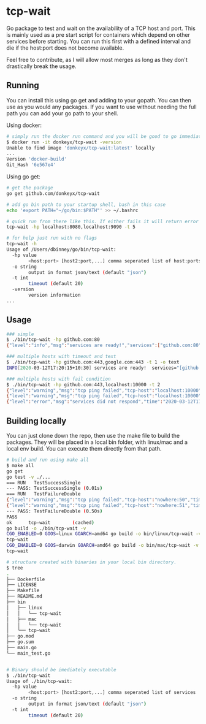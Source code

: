 # tcp-wait

Go package to test and wait on the availability of a TCP host and port. This is mainly used as a pre
start script for containers which depend on other services before starting. You can run this first
with a defined interval and die if the host:port does not become available.

Feel free to contribute, as I will allow most merges as long as they don't drastically break the usage.

## Running

You can install this using go get and adding to your gopath. You can then use as you would any packages.
If you want to use without needing the full path you can add your go path to your shell.

Using docker:

```bash
# simply run the docker run command and you will be good to go immediately
$ docker run -it donkeyx/tcp-wait -version
Unable to find image 'donkeyx/tcp-wait:latest' locally
...
Version 'docker-build'
Git_Hash '6e567e4'
```

Using go get:

```bash
# get the package
go get github.com/donkeyx/tcp-wait

# add go bin path to your startup shell, bash in this case
echo 'export PATH="~/go/bin:$PATH"' >> ~/.bashrc

# quick run from there like this. If either fails it will return error code and messages to match
tcp-wait -hp localhost:8080,localhost:9090 -t 5

# for help just run with no flags
tcp-wait -h
Usage of /Users/dbinney/go/bin/tcp-wait:
  -hp value
    	<host:port> [host2:port,...] comma seperated list of host:ports
  -o string
    	output in format json/text (default "json")
  -t int
    	timeout (default 20)
  -version
    	version information
...
```

## Usage

```bash
### simple
$ ./bin/tcp-wait -hp github.com:80
{"level":"info","msg":"services are ready!","services":["github.com:80"],"time":"2020-03-12T17:18:30+10:30"}

### multiple hosts with timeout and text
$ ./bin/tcp-wait -hp github.com:443,google.com:443 -t 1 -o text
INFO[2020-03-12T17:20:15+10:30] services are ready!  services="[github.com:443 google.com:443]"

### multiple hosts with fail condition
$ ./bin/tcp-wait -hp github.com:443,localhost:10000 -t 2
{"level":"warning","msg":"tcp ping failed","tcp-host":"localhost:10000","time":"2020-03-12T17:26:16+10:30"}
{"level":"warning","msg":"tcp ping failed","tcp-host":"localhost:10000","time":"2020-03-12T17:26:17+10:30"}
{"level":"error","msg":"services did not respond","time":"2020-03-12T17:26:18+10:30"}
```

## Building locally

You can just clone down the repo, then use the make file to build the packages. They will be placed
in a local bin folder, with linux/mac and a local env build. You can execute them directly from that
path.

```bash
# build and run using make all
$ make all
go get
go test -v ./...
=== RUN   TestSuccessSingle
--- PASS: TestSuccessSingle (0.01s)
=== RUN   TestFailureDouble
{"level":"warning","msg":"tcp ping failed","tcp-host":"nowhere:50","time":"2020-03-13T11:38:45+10:30"}
{"level":"warning","msg":"tcp ping failed","tcp-host":"nowhere:51","time":"2020-03-13T11:38:45+10:30"}
--- PASS: TestFailureDouble (0.50s)
PASS
ok      tcp-wait        (cached)
go build -o ./bin/tcp-wait -v
CGO_ENABLED=0 GOOS=linux GOARCH=amd64 go build -o bin/linux/tcp-wait -v
tcp-wait
CGO_ENABLED=0 GOOS=darwin GOARCH=amd64 go build -o bin/mac/tcp-wait -v
tcp-wait

# structure created with binaries in your local bin directory.
$ tree
.
├── Dockerfile
├── LICENSE
├── Makefile
├── README.md
├── bin
│   ├── linux
│   │   └── tcp-wait
│   ├── mac
│   │   └── tcp-wait
│   └── tcp-wait
├── go.mod
├── go.sum
├── main.go
└── main_test.go


# Binary should be imediately executable
$ ./bin/tcp-wait
Usage of ./bin/tcp-wait:
  -hp value
        <host:port> [host2:port,...] comma seperated list of services
  -o string
        output in format json/text (default "json")
  -t int
        timeout (default 20)
```
